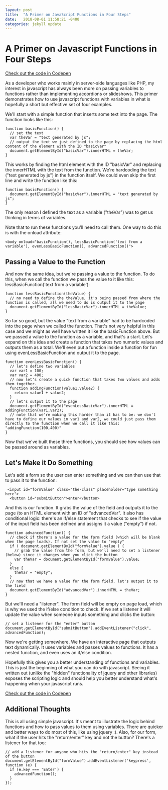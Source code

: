 ```yaml
---
layout: post
title:  "A Primer on JavaScript Functions in Four Steps"
date:   2018-08-01 11:58:21 -0400
categories: jekyll update
---
```


 <h1>A Primer on Javascript Functions in Four Steps</h1>
  <p><a href="https://codepen.io/studiozut/pen/mjpKLZ">Check out the code in Codepen</a></p>
  <p>As a developer who works mainly in server-side languages like PHP, my interest in javascript has always been more on passing variables to functions rather than implementing accordions or slideshows. This primer demonstrates how to use javascript functions with variables in what is hopefully a short but effective set of four examples.</p>
  <p>We'll start with a simple function that inserts some text into the page. The function looks like this:</p>

```
function basicFunction() {
  // set the text
  var theVar = "text generated by js";
  // output the text we just defined to the page by replacing the html content of the element with the ID "basicVar"
  document.getElementById("basicVar").innerHTML = theVar;
}
```

  <p>This works by finding the html element with the ID "basicVar" and replacing the innerHTML with the text from the function. We're hardcoding the text ("text generated by js") in the function itself. We could even skip the first line and write the function like this:</p>

```
function basicFunction() {
  document.getElementById("basicVar").innerHTML = "text generated by js";
}
```
  <p>The only reason I defined the text as a variable ("theVar") was to get us thinking in terms of variables.</p>

  <p>Note that to run these functions you'll need to call them. One way to do this is with the onload attribute:</p>

```
<body onload="basicFunction(), lessBasicFunction('text from a variable'), evenLessBasicFunction(), advancedFunction()">
``` 

  <h2>Passing a Value to the Function</h2>	  
  <p>And now the same idea, but we're passing a value to the function. To do this, when we call the function we pass the value to it like this: lessBasicFunction('text from a variable'):</p>

```
function lessBasicFunction(theValue) {
  // no need to define the theValue, it's being passed from where the function is called, all we need to do is output it to the page
  document.getElementById("lessBasicVar").innerHTML = theValue;
}
```
  <p>So far so good, but the value "text from a variable" had to be hardcoded into the page when we called the function. That's not very helpful in this case and we might as well have written it like the basicFunction above. But we passed a value to the function as a variable, and that's a start. Let's expand on this idea and create a function that takes two numeric values and outputs them as a total. We'll even put a function inside a function for fun using evenLessBasicFunction and output it to the page.</p>

```
function evenLessBasicFunction() {
  // let's define two variables
  var var1 = 100;
  var var2 = 400;
  // now let's create a quick function that takes two values and adds them together.
  function addingFunction(value1,value2) {
    return value1 + value2;
  }
  // let's output it to the page
  document.getElementById("evenLessBasicVar").innerHTML = addingFunction(var1,var2);
  // note that we're making this harder than it has to be: we don't have to define our values in var1 and var2, we could just pass them directly to the function when we call it like this: "addingFunction(100,400)" 
}
```
<p>Now that we've built these three functions, you should see how values can be passed around as variables.</p>

<h2>Let's Make it Do Something</h2>
<p>Let's add a form so the user can enter something and we can then use that to pass it to the function:</p>

```
 <input id="formValue" class="the-class" placeholder="type something here">
  <button id="submitButton">enter</button>
```

<p>And this is our function. It grabs the value of the field and outputs it to the page (to an HTML element with an ID of "advancedVar". It also has conditional logic: there's an if/else statement that checks to see if the value of the input field has been defined and assigns it a value ("empty") if not.</p>


```
function advancedFunction() {
  // check if there's a value for the form field (which will be blank when the page loads). If not set the value to "empty"
  if ( document.getElementById("formValue").value ) {
    // grab the value from the form, but we'll need to set a listener (below) since it changes when you click the button
    var theVar = document.getElementById("formValue").value;
  }
  else {
    theVar = "empty";
  }
  // now that we have a value for the form field, let's output it to the field
  document.getElementById("advancedVar").innerHTML = theVar;
}
```

<p>But we'll need a "listener". The form field will be empty on page load, which is why we used the if/else condition to check. If we set a listener it will update the value when someone inputs something and clicks the button:</p>

```
// set a listener for the "enter" button
document.getElementById("submitButton").addEventListener("click", advancedFunction);
```

<p>Now we're getting somewhere. We have an interactive page that outputs text dynamically. It uses variables and passes values to functions. It has a nested function, and even uses an if/else condition.</p>

<p>Hopefully this gives you a better understanding of functions and variables. This is just the beginning of what you can do with javascript. Seeing it written out (unlike the "hidden" functionality of jquery and other libraries) exposes the scripting logic and should help you better understand what's happening when your javascript runs.</p>

<p><a href="https://codepen.io/studiozut/pen/mjpKLZ">Check out the code in Codepen</a></p>

<h2>Additional Thoughts</h2>
<p>This is all using simple javascript. It's meant to illustrate the logic behind functions and how to pass values to them using variables. There are quicker and better ways to do most of this, like using jquery :). Also, for our form, what if the user hits the "return/enter" key and not the button? There's a listener for that too:
</p> 


```
// add a listener for anyone who hits the "return/enter" key instead of the button
document.getElementById("formValue").addEventListener('keypress', function (e) {
  if (e.key === 'Enter') {
    advancedFunction();
  }
});
```

<p>&nbsp;</p>


